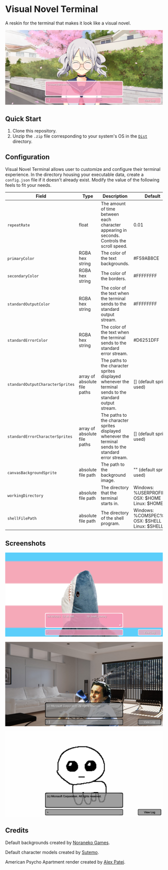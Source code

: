 # Visual Novel Terminal

A reskin for the terminal that makes it look like a visual novel.

![screenshot of Visual Novel Terminal](Docs/screenshot.png)

## Quick Start

1. Clone this repository.
2. Unzip the `.zip` file corresponding to your system's OS in the [`Dist`](./Dist/) directory.

## Configuration

Visual Novel Terminal allows user to customize and configure their terminal experience. In the directory housing your executable data, create a `config.json` file if it doesn't already exist. Modify the value of the following feels to fit your needs.

| Field 	| Type 	| Description 	| Default 	|
|---	|---	|---	|---	|
| `repeatRate` 	| float 	| The amount of time between each character appearing in seconds. Controls the scroll speed.  	| 0.01 	|
| `primaryColor` 	| RGBA hex string 	| The color of the text backgrounds. 	| #F59AB8CE 	|
| `secondaryColor` 	| RGBA hex string 	| The color of the borders. 	| #FFFFFFFF 	|
| `standardOutputColor` 	| RGBA hex string 	| The color of the text when the terminal sends to the standard output stream. 	| #FFFFFFFF 	|
| `standardErrorColor` 	| RGBA hex string 	| The color of the text when the terminal sends to the standard error stream. 	| #D6251DFF 	|
| `standardOutputCharacterSprites` 	| array of absolute file paths 	| The paths to the character sprites displayed whenever the terminal sends to the standard output stream. 	| [] (default sprites used) 	|
| `standardErrorCharacterSprites` 	| array of absolute file paths 	| The paths to the character sprites displayed whenever the terminal sends to the standard error stream. 	| [] (default sprites used) 	|
| `canvasBackgroundSprite` 	| absolute file path 	| The path to the background image. 	| "" (default sprite used) 	|
| `workingDirectory` 	| absolute file path 	| The directory that the terminal starts in. 	| Windows: %USERPROFILE%<br>OSX: $HOME<br>Linux: $HOME 	|
| `shellFilePath` 	| absolute file path 	| The directory of the shell program. 	| Windows: %COMSPEC%<br>OSX: $SHELL<br>Linux: $SHELL 	|

## Screenshots

![screenshot of Visual Novel terminal with Blahaj and the Trans flag](Docs/screenshot_blahaj.png)

![screenshot of Visual Novel terminal with Patrick Bateman from American Psycho in his apartment](Docs/screenshot_american_psycho.png)

![screenshot of Visual Novel terminal with the tbh creature](Docs/screenshot_yippee.png)


## Credits

Default backgrounds created by [Noraneko Games](https://noranekogames.itch.io/yumebackground).

Default character models created by [Sutemo](https://sutemo.itch.io/female-character).

American Psycho Apartment render created by [Alex Patej](https://www.artstation.com/artwork/w64NkO).
